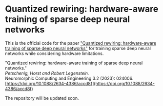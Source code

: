 # Quantized rewiring: hardware-aware training of sparse deep neural networks

This is the official code for the paper ["Quantized rewiring: hardware-aware training of sparse deep neural networks"]() for training sparse deep neural networks while considering hardware limitations. 

"Quantized rewiring: hardware-aware training of sparse deep neural networks."  
*Petschenig, Horst and Robert Legenstein.*  
Neuromorphic Computing and Engineering 3.2 (2023): 024006.  
[https://doi.org/10.1088/2634-4386/accd8f](https://doi.org/10.1088/2634-4386/accd8f)

The repository will be updated soon.
